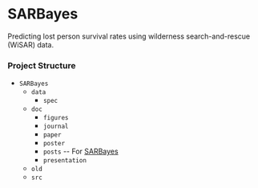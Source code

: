 # SARBayes

Predicting lost person survival rates using wilderness search-and-rescue (WiSAR) data.

### Project Structure

* `SARBayes`
    * `data`
        * `spec`
    * `doc`
        * `figures`
        * `journal`
        * `paper`
        * `poster`
        * `posts` -- For [SARBayes](http://sarbayes.org)
        * `presentation`
    * `old`
    * `src`

